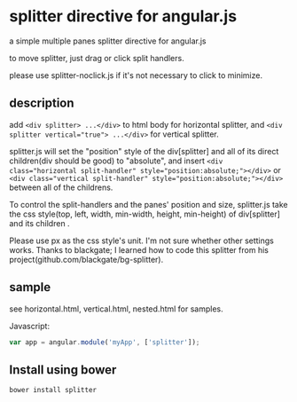 # splitter directive for angular.js

a simple multiple panes splitter directive for angular.js

to move splitter, just drag or click split handlers.

please use splitter-noclick.js if it's not necessary to click to minimize.

## description
add `<div splitter> ...</div>` to html body for horizontal splitter, and `<div splitter vertical="true"> ...</div>`
for vertical splitter.

splitter.js will set the "position" style of the div[splitter] and all of its direct children(div should be good) to "absolute", and insert
`<div class="horizontal split-handler" style="position:absolute;"></div>` or `<div class="vertical split-handler" style="position:absolute;"></div>` between all of the childrens.

To control the split-handlers and the panes' position and size, splitter.js take the css style(top, left, width, min-width, height, min-height) of div[splitter] and its children .

Please use px as the css style's unit. I'm not sure whether other settings works.
Thanks to  blackgate; I learned how to code this splitter from his project(github.com/blackgate/bg-splitter).

## sample
see horizontal.html, vertical.html, nested.html for samples.

Javascript:
```javascript
var app = angular.module('myApp', ['splitter']);
```

## Install using bower

```
bower install splitter
```
